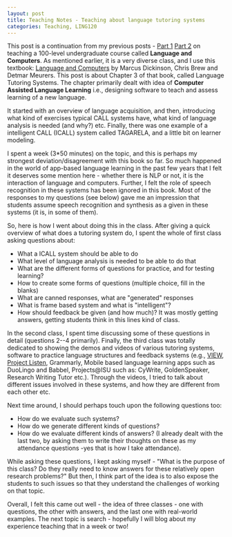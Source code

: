 ```yaml
---
layout: post
title: Teaching Notes - Teaching about language tutoring systems
categories: Teaching, LING120
---
```


This post is a continuation from my previous posts - [Part 1](https://nishkalavallabhi.github.io/LandC1/) [Part 2](https://nishkalavallabhi.github.io/LandC2/) on teaching a 100-level undergraduate course called **Language and Computers**. As mentioned earlier, it is a very diverse class, and I use this textbook: [Language and Computers](http://www.wiley.com/WileyCDA/WileyTitle/productCd-EHEP002779.html) by Marcus Dickinson, Chris Brew and Detmar Meurers. This post is about Chapter 3 of that book, called Language Tutoring Systems. The chapter primarily dealt with idea of **Computer Assisted Language Learning** i.e., designing software to teach and assess learning of a new language.

It started with an overview of language acquisition, and then, introducing what kind of exercises typical CALL systems have, what kind of language analysis is needed (and why?) etc. Finally, there was one example of a intelligent CALL (ICALL) system called TAGARELA, and a little bit on learner modeling.

I spent a week (3*50 minutes) on the topic, and this is perhaps my strongest deviation/disagreement with this book so far. So much happened in the world of app-based language learning in the past few years that I felt it deserves some mention here - whether there is NLP or not, it is the interaction of language and computers. Further, I felt the role of speech recognition in these systems has been ignored in this book. Most of the responses to my questions (see below) gave me an impression that students assume speech recognition and synthesis as a given in these systems (it is, in some of them). 

So, here is how I went about doing this in the class. After giving a quick overview of what does a tutoring system do, I spent the whole of first class asking questions about:
- What a ICALL system should be able to do
- What level of language analysis is needed to be able to do that
- What are the different forms of questions for practice, and for testing learning?
- How to create some forms of questions (multiple choice, fill in the blanks)
- What are canned responses, what are "generated" responses
- What is frame based system and what is "intelligent"?
- How should feedback be given (and how much)?
It was mostly getting answers, getting students think in this lines kind of class.

In the second class, I spent time discussing some of these questions in detail (questions 2--4 primarily). Finally, the third class was totally dedicated to showing the demos and videos of various tutoring systems, software to practice language structures and feedback systems (e.g., [VIEW](http://sifnos.sfs.uni-tuebingen.de/VIEW/), [Project Listen](http://www.cs.cmu.edu/~./listen/), Grammarly, Mobile based language learning apps such as DuoLingo and Babbel, Projects@ISU such as: CyWrite, GoldenSpeaker, Research Writing Tutor etc.). Through the videos, I tried to talk about different issues involved in these systems, and how they are different from each other etc. 

Next time around, I should perhaps touch upon the following questions too:
- How do we evaluate such systems?
- How do we generate different kinds of questions?
- How do we evaluate different kinds of answers?
(I already dealt with the last two, by asking them to write their thoughts on these as my attendance questions -yes that is how I take attendance). 

While asking these questions, I kept asking myself - "What is the purpose of this class? Do they really need to know answers for these relatively open research problems?" But then, I think part of the idea is to also expose the students to such issues so that they understand the challenges of working on that topic. 

Overall, I felt this came out well - the idea of three classes - one with questions, the other with answers, and the last one with real-world examples. The next topic is search - hopefully I will blog about my experience teaching that in a week or two!


